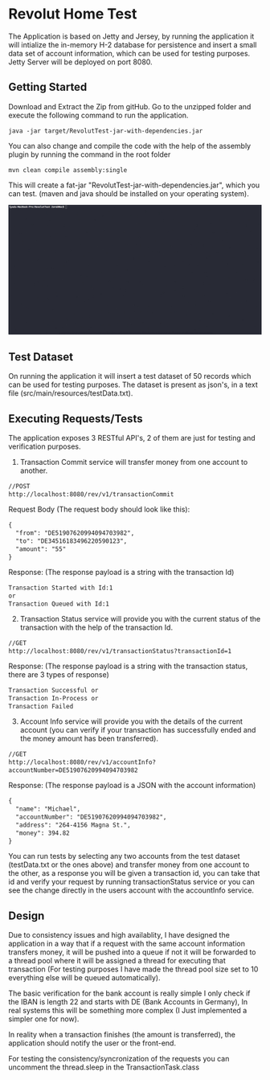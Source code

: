 # Revolut Home Test

The Application is based on Jetty and Jersey, by running the application it will intialize the in-memory H-2 database for persistence and insert a small data set of account information, which can be used for testing purposes. Jetty Server will be deployed on port 8080. 

## Getting Started

Download and Extract the Zip from gitHub. Go to the unzipped folder and execute the following command to run the application.

```
java -jar target/RevolutTest-jar-with-dependencies.jar
```

You can also change and compile the code with the help of the assembly plugin by running the command in the root folder

```
mvn clean compile assembly:single
```

This will create a fat-jar "RevolutTest-jar-with-dependencies.jar", which you can test. (maven and java should be installed on your operating system).

![](media/execute.gif)

## Test Dataset

On running the application it will insert a test dataset of 50 records which can be used for testing purposes. The dataset is present as json's, in a text file (src/main/resources/testData.txt).

## Executing Requests/Tests

The application exposes 3 RESTful API's, 2 of them are just for testing and verification purposes.

1. Transaction Commit service will transfer money from one account to another. 
```
//POST
http://localhost:8080/rev/v1/transactionCommit
```
Request Body (The request body should look like this):
```
{
  "from": "DE51907620994094703982",
  "to": "DE34516183496220590123",
  "amount": "55"
}
```
Response: (The response payload is a string with the transaction Id)
```
Transaction Started with Id:1
or
Transaction Queued with Id:1
```


2. Transaction Status service will provide you with the current status of the transaction with the help of the transaction Id.
```
//GET
http://localhost:8080/rev/v1/transactionStatus?transactionId=1
```
Response: (The response payload is a string with the transaction status, there are 3 types of response)
```
Transaction Successful or 
Transaction In-Process or 
Transaction Failed
```


3. Account Info service will provide you with the details of the current account (you can verify if your transaction has successfully ended and the money amount has been transferred).
```
//GET
http://localhost:8080/rev/v1/accountInfo?accountNumber=DE51907620994094703982
```
Response: (The response payload is a JSON with the account information)
```
{
  "name": "Michael",
  "accountNumber": "DE51907620994094703982",
  "address": "264-4156 Magna St.",
  "money": 394.82 
}
```

You can run tests by selecting any two accounts from the test dataset (testData.txt or the ones above) and transfer money from one account to the other, as a response you will be given a transaction id, you can take that id and verify your request by running transactionStatus service or you can see the change directly in the users account with the accountInfo service.

## Design

Due to consistency issues and high availablity, I have designed the application in a way that if a request with the same account information transfers money, it will be pushed into a queue if not it will be forwarded to a thread pool where it will be assigned a thread for executing that transaction (For testing purposes I have made the thread pool size set to 10 everything else will be queued automatically). 

The basic verification for the bank account is really simple I only check if the IBAN is length 22 and starts with DE (Bank Accounts in Germany), In real systems this will be something more complex (I Just implemented a simpler one for now).

In reality when a transaction finishes (the amount is transferred), the application should notify the user or the front-end.

For testing the consistency/syncronization of the requests you can uncomment the thread.sleep in the TransactionTask.class

